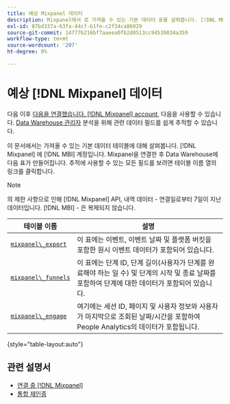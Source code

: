 ```yaml
---
title: 예상 Mixpanel 데이터
description: Mixpanel에서 로 가져올 수 있는 기본 데이터 표를 살펴봅니다. [!DNL MBI] 계정입니다.
exl-id: 87bd337a-63fa-44cf-b1fe-c2f34ca86029
source-git-commit: 14777b216bf7aaeea0fb2d0513cc94539034a359
workflow-type: tm+mt
source-wordcount: '207'
ht-degree: 0%

---
```


# 예상 [!DNL Mixpanel] 데이터

다음 이후 [다음을 연결했습니다. [!DNL Mixpanel] account](../integrations/mixpanel.md), 다음을 사용할 수 있습니다. [Data Warehouse 관리자](../../../data-analyst/data-warehouse-mgr/tour-dwm.md) 분석을 위해 관련 데이터 필드를 쉽게 추적할 수 있습니다.

이 문서에서는 가져올 수 있는 기본 데이터 테이블에 대해 살펴봅니다. [!DNL Mixpanel] 에 [!DNL MBI] 계정입니다. Mixpanel을 연결한 후 Data Warehouse에 다음 표가 만들어집니다. 추적에 사용할 수 있는 모든 필드를 보려면 테이블 이름 열의 링크를 클릭합니다.

>[!NOTE]
>
>의 제한 사항으로 인해 [!DNL Mixpanel] API, 내역 데이터 - 연결일로부터 7일이 지난 데이터입니다. [!DNL MBI] - 은 복제되지 않습니다.

| **테이블 이름** | **설명** |
|-----|-----|
| [`mixpanel\_export`](https://developer.mixpanel.com/reference/raw-data-export-api#datafeed) | 이 표에는 이벤트, 이벤트 날짜 및 플랫폼 버킷을 포함한 원시 이벤트 데이터가 포함되어 있습니다. |
| [`mixpanel\_funnels`](https://developer.mixpanel.com/reference/raw-data-export-api#funnels-default) | 이 표에는 단계 ID, 단계 길이(사용자가 단계를 완료해야 하는 일 수) 및 단계의 시작 및 종료 날짜를 포함하여 단계에 대한 데이터가 포함되어 있습니다. |
| [`mixpanel\_engage`](https://developer.mixpanel.com/reference/raw-data-export-api#engage-default) | 여기에는 세션 ID, 페이지 및 사용자 정보와 사용자가 마지막으로 조회된 날짜/시간을 포함하여 People Analytics의 데이터가 포함됩니다. |

{style="table-layout:auto"}

## 관련 설명서

* [연결 중 [!DNL Mixpanel]](../integrations/mixpanel.md)
* [통합 재인증](https://experienceleague.adobe.com/docs/commerce-knowledge-base/kb/how-to/mbi-reauthenticating-integrations.html?lang=en)
